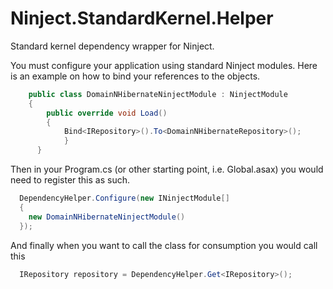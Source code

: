 # Ninject.StandardKernel.Helper
Standard kernel dependency wrapper for Ninject.

You must configure your application using standard Ninject modules.  Here is an example on how to bind your references to the objects.

```c#
    public class DomainNHibernateNinjectModule : NinjectModule
    {
        public override void Load()
        {
            Bind<IRepository>().To<DomainNHibernateRepository>();
		    }
	  }
```

Then in your Program.cs (or other starting point, i.e. Global.asax) you would need to register this as such.

```c#
  DependencyHelper.Configure(new INinjectModule[]
  {
    new DomainNHibernateNinjectModule()
  });
```

And finally when you want to call the class for consumption you would call this

```c#
  IRepository repository = DependencyHelper.Get<IRepository>();
```
